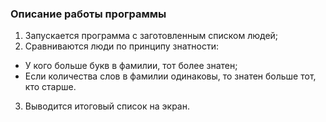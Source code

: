 ### Описание работы программы
1. Запускается программа с заготовленным списком людей;
2. Сравниваются люди по принципу знатности:
- У кого больше букв в фамилии, тот более знатен;
- Если количества слов в фамилии одинаковы, то знатен больше тот, кто старше.
3. Выводится итоговый список на экран.